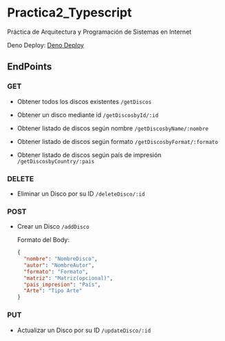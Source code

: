 # Practica2_Typescript
Práctica de Arquitectura y Programación de Sistemas en Internet


Deno Deploy:
[Deno Deploy](https://www.google.com)


## EndPoints

### GET

- Obtener todos los discos existentes
  `/getDiscos`

- Obtener un disco mediante id
  `/getDiscosbyId/:id`

- Obtener listado de discos según nombre
  `/getDiscosbyName/:nombre`

- Obtener listado de discos según formato
  `/getDiscosbyFormat/:formato`

- Obtener listado de discos según país de impresión
  `/getDiscosbyCountry/:pais`

### DELETE

- Eliminar un Disco por su ID
  `/deleteDisco/:id`

### POST

- Crear un Disco
  `/addDisco`

  Formato del Body:
  ```json
  {
    "nombre": "NombreDisco",
    "autor": "NombreAutor",
    "formato": "Formato",
    "matriz": "Matriz(opcional)",
    "pais_impresion": "País",
    "Arte": "Tipo Arte"
  }

### PUT
- Actualizar un Disco por su ID
    `/updateDisco/:id`


